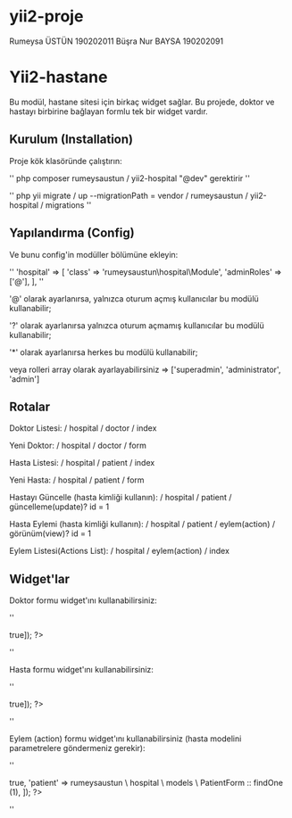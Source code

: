 # yii2-proje
Rumeysa ÜSTÜN   190202011
Büşra Nur BAYSA 190202091

Yii2-hastane
==========

Bu modül, hastane sitesi için birkaç widget sağlar. Bu projede, doktor ve hastayı birbirine bağlayan formlu tek bir widget vardır.

Kurulum (Installation)
---------------------------------

Proje kök klasöründe çalıştırın:

''
php composer rumeysaustun / yii2-hospital "@dev" gerektirir
''

''
php yii migrate / up --migrationPath = vendor / rumeysaustun / yii2-hospital / migrations
''

Yapılandırma (Config)
---------------------------------

Ve bunu config'in modüller bölümüne ekleyin:

''
    'hospital' => [
        'class' => 'rumeysaustun\hospital\Module',
        'adminRoles' => ['@'],
    ],
''

'@' olarak ayarlanırsa, yalnızca oturum açmış kullanıcılar bu modülü kullanabilir;

'?' olarak ayarlanırsa yalnızca oturum açmamış kullanıcılar bu modülü kullanabilir;

'*' olarak ayarlanırsa herkes bu modülü kullanabilir;

veya rolleri array olarak ayarlayabilirsiniz => ['superadmin', 'administrator', 'admin']

Rotalar
---------------------------------

Doktor Listesi: / hospital / doctor / index

Yeni Doktor: / hospital / doctor / form

Hasta Listesi: / hospital / patient / index

Yeni Hasta: / hospital / patient / form

Hastayı Güncelle (hasta kimliği kullanın): / hospital / patient / güncelleme(update)? id = 1

Hasta Eylemi (hasta kimliği kullanın): / hospital / patient / eylem(action) / görünüm(view)? id = 1

Eylem Listesi(Actions List): / hospital / eylem(action) / index

Widget'lar
---------------------------------

Doktor formu widget'ını kullanabilirsiniz:

''
<? = rumeysaustun \ hospital \ widgets \ DoctorForm :: widget (['pjax' => true]); ?>
''


Hasta formu widget'ını kullanabilirsiniz:

''
<? = rumeysaustun \ hospital \ widgets \ PatientForm :: widget (['pjax' => true]); ?>
''

Eylem (action) formu widget'ını kullanabilirsiniz (hasta modelini parametrelere göndermeniz gerekir):

''
<? = rumeysaustun \ hospital \ widgets \ ActionForm :: widget ([
    'pjax' => true,
    'patient' => rumeysaustun \ hospital \ models \ PatientForm :: findOne (1),
]); ?>
''
